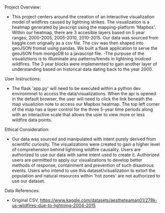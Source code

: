 Project Overview:

- This project centers around the creation of an interactive visualization model of wildfires caused by lightning strikes. The visualization is a heatmap generated by javscript using the mapping-platform 'Mapbox'. Within our heatmap, there are 3 accesible layers based on 5 year ranges; 2000-2005, 2005-2010, 2010-2015. Our data was sourced from kaggle.com orignally as a csv file. The csv was then shaped into geoJSON fromat using pandas. We built a flask application to serve the geoJSON from mongoDB to a javascript file.
  -The purpuse of the visualiztions is to illluminate any patterns/trends in lightning inudced wildfires. The 3 year blocks were implememted to gain another layer of understanding based on historical data dating back to the year 2000.

User Instructions:

- The flask 'app.py' will need to be executed within a python dev environmnet to access the data/visualizations. When the api is opened in the default browser, the user will need to click the link beneath the map visualizion note to access our Mapbox heatmap. The top left corner of the map has a layer control for the three 5-year time periods along with an interactive scale that allows the user to view more or less wildfire data points.

Ethical Consideration:

- Our data was sourced and manipulated with intent purely derived from scientific curiosity. The visualizations were created to gain a higher level of comprehension behind lightning wildfire causality. Users are authorized to use our data with same intent used to create it. Authorized users are permitted to apply our visualizations to develop better methods of response, containment and prevention of such disastrous events. Users who intend to use this dataset/visualization to extort the population and natural resources within 'hot zones' are not authorized to use our dataset.

Data References:

- Original CSV, https://www.kaggle.com/datasets/aestheteaman01/278k-us-wildfires-due-to-lightning-2004-2015
